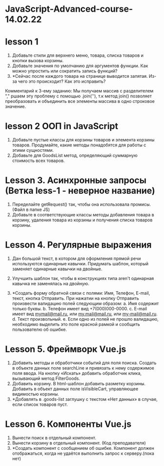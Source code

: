 # JavaScript-Advanced-course-14.02.22
# lesson 1
1. Добавьте стили для верхнего меню, товара, списка товаров и кнопки вызова корзины.
2. Добавьте значения по умолчанию для аргументов функции. Как можно упростить или сократить запись функций?
3. *Сейчас после каждого товара на странице выводится запятая. Из-за чего это происходит? Как это исправить?

Комментарий к 3-ему заданию: Мы получаем массив с разделителем "," ршаем эту проблему с помощью .join(''), т.к  метод join() позволяет преобразовать и объединить все элементы массива в одно строковое значение.

# lesson 2  ООП in JavaScript
1. Добавьте пустые классы для корзины товаров и элемента корзины товаров. Продумайте, какие методы понадобятся для работы с этими сущностями.
2. Добавьте для GoodsList метод, определяющий суммарную стоимость всех товаров.

 
# Lesson 3. Асинхронные запросы (Ветка less-1 - неверное название)
1. Переделайте getRequest() так, чтобы она использовала промисы.(Файл в папке JS)
2. Добавьте в соответствующие классы методы добавления товара в корзину, удаления товара из корзины и получения списка товаров корзины.

# Lesson 4. Регулярные выражения
1. Дан большой текст, в котором для оформления прямой речи используются одинарные кавычки. Придумать шаблон, который заменяет одинарные кавычки на двойные.
2. Улучшить шаблон так, чтобы в конструкциях типа aren't одинарная кавычка не заменялась на двойную.
 
3. *Создать форму обратной связи с полями: Имя, Телефон, E-mail, текст, кнопка Отправить. При нажатии на кнопку Отправить произвести валидацию полей следующим образом:
a. Имя содержит только буквы.
b. Телефон имеет вид +7(000)000-0000.
c. E-mail имеет вид mymail@mail.ru, или my.mail@mail.ru, или my-mail@mail.ru.
d. Текст произвольный.
e. Если одно из полей не прошло валидацию, необходимо выделить это поле красной рамкой и сообщить пользователю об ошибке.

# Lesson 5. Фреймворк Vue.js
1. Добавить методы и обработчики событий для поля поиска. Создать в объекте данных поле searchLine и привязать к нему содержимое поля ввода. На кнопку «Искать» добавить обработчик клика, вызывающий метод FilterGoods.
2. Добавить корзину. В html-шаблон добавить разметку корзины. Добавить в объект данных поле isVisibleCart, управляющее видимостью корзины.
3. *Добавлять в .goods-list заглушку с текстом «Нет данных» в случае, если список товаров пуст.

# Lesson 6. Компоненты Vue.js
1. Вынести поиск в отдельный компонент.
2. Вынести корзину в отдельный компонент. (Код преподавателя)
3. *Создать компонент с сообщением об ошибке. Компонент должен отображаться, когда не удаётся выполнить запрос к серверу.(пока нет)
